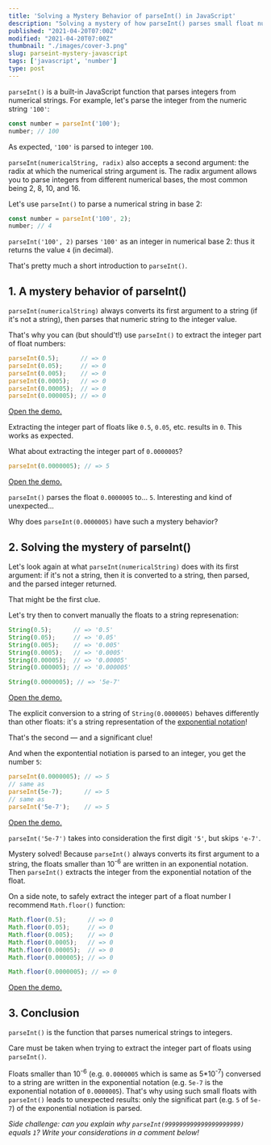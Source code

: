 ```yaml
---
title: 'Solving a Mystery Behavior of parseInt() in JavaScript'
description: "Solving a mystery of how parseInt() parses small float numbers in JavaScript."
published: "2021-04-20T07:00Z"
modified: "2021-04-20T07:00Z"
thumbnail: "./images/cover-3.png"
slug: parseint-mystery-javascript
tags: ['javascript', 'number']
type: post
---
```


`parseInt()` is a built-in JavaScript function that parses integers from numerical strings. For example, let's parse the integer from the numeric string `'100'`:

```javascript
const number = parseInt('100');
number; // 100
```

As expected, `'100'` is parsed to integer `100`.  

`parseInt(numericalString, radix)` also accepts a second argument: the radix at which the numerical string argument is. The radix argument allows you to parse integers from different
numerical bases, the most common being 2, 8, 10, and 16.    

Let's use `parseInt()` to parse a numerical string in base 2:

```javascript
const number = parseInt('100', 2);
number; // 4
```

`parseInt('100', 2)` parses `'100'` as an integer in numerical base 2: thus it returns the value `4` (in decimal).  

That's pretty much a short introduction to `parseInt()`.  

<Affiliate type="traversyJavaScript" />

## 1. A mystery behavior of parseInt()

`parseInt(numericalString)` always converts its first argument to a string (if it's not a string), then parses that numeric string to the integer value.  

That's why you can (but should't!) use `parseInt()` to extract the integer part of float numbers:

```javascript
parseInt(0.5);      // => 0
parseInt(0.05);     // => 0
parseInt(0.005);    // => 0
parseInt(0.0005);   // => 0
parseInt(0.00005);  // => 0
parseInt(0.000005); // => 0
```

[Open the demo.](https://jsfiddle.net/dmitri_pavlutin/tshcnf6v/)

Extracting the integer part of floats like `0.5`, `0.05`, etc. results in `0`. This works as expected.   

What about extracting the integer part of `0.0000005`?  

```javascript
parseInt(0.0000005); // => 5
```

[Open the demo.](https://jsfiddle.net/dmitri_pavlutin/txqm6573/)

`parseInt()` parses the float `0.0000005` to... `5`. Interesting and kind of unexpected...  

Why does `parseInt(0.0000005)` have such a mystery behavior?  

## 2. Solving the mystery of parseInt()

Let's look again at what `parseInt(numericalString)` does with its first argument: if it's not a string, then it is converted to a string, then parsed, and the parsed integer returned.  

That might be the first clue.  

Let's try then to convert manually the floats to a string represenation:

```javascript
String(0.5);      // => '0.5'
String(0.05);     // => '0.05'
String(0.005);    // => '0.005'
String(0.0005);   // => '0.0005' 
String(0.00005);  // => '0.00005'
String(0.000005); // => '0.000005'

String(0.0000005); // => '5e-7'
```

[Open the demo.](https://jsfiddle.net/dmitri_pavlutin/m7az1y2g/)

The explicit conversion to a string of `String(0.0000005)` behaves differently than other floats: it's a string representation of the [exponential notation](https://en.wikipedia.org/wiki/Scientific_notation)!

That's the second &mdash; and a significant clue!

And when the expontential notiation is parsed to an integer, you get the number `5`:

```javascript
parseInt(0.0000005); // => 5
// same as
parseInt(5e-7);      // => 5
// same as
parseInt('5e-7');    // => 5
```

[Open the demo.](https://jsfiddle.net/dmitri_pavlutin/tyov1daL/)

`parseInt('5e-7')` takes into consideration the first digit `'5'`, but skips `'e-7'`.  

Mystery solved! Because `parseInt()` always converts its first argument to a string, the floats smaller than 10<sup>-6</sup> are written in an exponential notation. Then `parseInt()` extracts the integer from the exponential notation of the float.

On a side note, to safely extract the integer part of a float number I recommend `Math.floor()` function:

```javascript
Math.floor(0.5);      // => 0
Math.floor(0.05);     // => 0
Math.floor(0.005);    // => 0
Math.floor(0.0005);   // => 0
Math.floor(0.00005);  // => 0
Math.floor(0.000005); // => 0

Math.floor(0.0000005); // => 0
```

[Open the demo.](https://jsfiddle.net/dmitri_pavlutin/w6ut3pvh/)

## 3. Conclusion

`parseInt()` is the function that parses numerical strings to integers. 

Care must be taken when trying to extract the integer part of floats using `parseInt()`.  

Floats smaller than 10<sup>-6</sup> (e.g. `0.0000005` which is same as 5*10<sup>-7</sup>) conversed to a string are written in the exponential notation  (e.g. `5e-7` is the exponential notation of `0.0000005`). That's why using such small floats with `parseInt()` leads to unexpected results: only the significat part (e.g. `5` of `5e-7`) of the exponential notiation is parsed. 

*Side challenge: can you explain why `parseInt(999999999999999999999)` equals `1`? Write your considerations in a comment below!*
